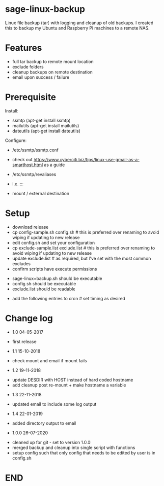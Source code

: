 # sage-linux-backup
Linux file backup (tar) with logging and cleanup of old backups.  I created this to backup my Ubuntu and Raspberry Pi machines to a remote NAS.

# Features
* full tar backup to remote mount location
* exclude folders
* cleanup backups on remote destination
* email upon success / failure

# Prerequisite
Install:
* ssmtp (apt-get install ssmtp)
* mailutils (apt-get install mailutils)
* dateutils (apt-get install dateutils)

Configure:
* /etc/ssmtp/ssmtp.conf
- check out https://www.cyberciti.biz/tips/linux-use-gmail-as-a-smarthost.html as a guide
* /etc/ssmtp/revaliases
- i.e. <user>:<ssmpt email address>:<ssmpt IP>:<ssmtp port>
* mount / external destination

# Setup
* download release
* cp config-sample.sh config.sh # this is preferred over renaming to avoid wiping if updating to new release
* edit config.sh and set your configuration
* cp exclude-sample.list exclude.list # this is preferred over renaming to avoid wiping if updating to new release
* update exclude.list # as required, but I've set with the most common excludes
* confirm scripts have execute permissions
+ sage-linux=backup.sh should be executable
+ config.sh should be executable
+ exclude.list should be readable
* add the following entries to cron # set timing as desired

# Change log
* 1.0 04-05-2017
+ first release
* 1.1 15-10-2018
+ check mount and email if mount fails
* 1.2 19-11-2018
+ update DESDIR with HOST instead of hard coded hostname
+ add cleanup post re-mount + make hostname a variable
* 1.3 22-11-2018
+ updated email to include some log output
* 1.4 22-01-2019
+ added directory output to email
* 1.0.0 26-07-2020
+ cleaned up for git - set to version 1.0.0
+ merged backup and cleanup into single script with functions
+ setup config such that only config that needs to be edited by user is in config.sh
 
# END
